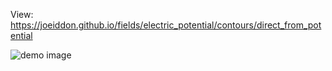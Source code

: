 View:
https://joeiddon.github.io/fields/electric_potential/contours/direct_from_potential

![demo
image](https://joeiddon.github.io/fields/electric_potential/contours/direct_from_potential/demo.gif)
